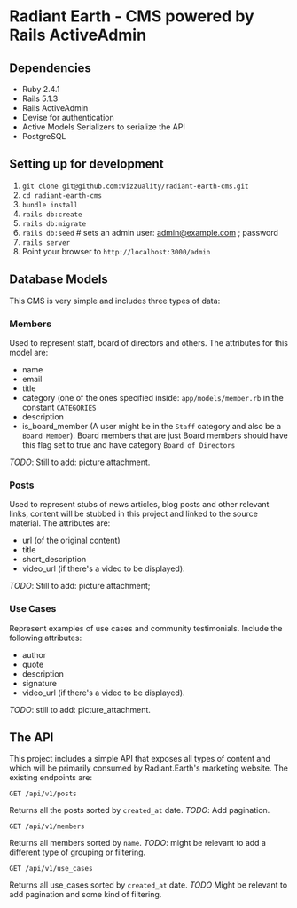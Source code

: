 # Radiant Earth - CMS powered by Rails ActiveAdmin

## Dependencies

* Ruby 2.4.1
* Rails 5.1.3
* Rails ActiveAdmin
* Devise for authentication
* Active Models Serializers to serialize the API
* PostgreSQL


## Setting up for development

1. `git clone git@github.com:Vizzuality/radiant-earth-cms.git`
2. `cd radiant-earth-cms`
3. `bundle install`
4. `rails db:create`
5. `rails db:migrate`
6. `rails db:seed` # sets an admin user: admin@example.com ; password
7. `rails server`
8. Point your browser to `http://localhost:3000/admin`


## Database Models

This CMS is very simple and includes three types of data:

### Members

Used to represent staff, board of directors and others. The attributes for this
model are:

* name
* email
* title
* category (one of the ones specified inside: `app/models/member.rb` in the constant `CATEGORIES`
* description
* is_board_member (A user might be in the `Staff` category and also be a `Board Member`). Board members that are just Board members should have this flag set to true and have category `Board of Directors`

*TODO*: Still to add: picture attachment.

### Posts

Used to represent stubs of news articles, blog posts and other relevant links,
content will be stubbed in this project and linked to the source material.
The attributes are:

* url (of the original content)
* title
* short_description
* video_url (if there's a video to be displayed).


*TODO*: Still to add: picture attachment;


### Use Cases

Represent examples of use cases and community testimonials. Include the following
attributes:

* author
* quote
* description
* signature
* video_url (if there's a video to be displayed).

*TODO*: still to add: picture_attachment.


## The API

This project includes a simple API that exposes all types of content and which
will be primarily consumed by Radiant.Earth's marketing website. The existing
endpoints are:


`GET /api/v1/posts`

Returns all the posts sorted by `created_at` date. *TODO*: Add pagination.


`GET /api/v1/members`

Returns all members sorted by `name`. *TODO*: might be relevant to add a different
type of grouping or filtering.


`GET /api/v1/use_cases`

Returns all use_cases sorted by `created_at` date. *TODO* Might be relevant to
add pagination and some kind of filtering.
